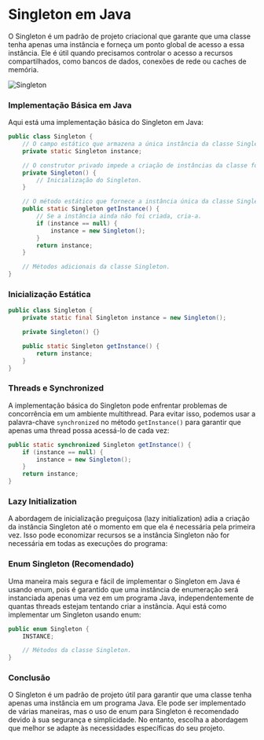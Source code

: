 # **Singleton em Java**

O Singleton é um padrão de projeto criacional que garante que uma classe tenha apenas uma instância e forneça um ponto global de acesso a essa instância. Ele é útil quando precisamos controlar o acesso a recursos compartilhados, como bancos de dados, conexões de rede ou caches de memória.

![Singleton](./images/singleton.png)

### Implementação Básica em Java

Aqui está uma implementação básica do Singleton em Java:

```java
public class Singleton {
    // O campo estático que armazena a única instância da classe Singleton.
    private static Singleton instance;

    // O construtor privado impede a criação de instâncias da classe fora dela mesma.
    private Singleton() {
        // Inicialização do Singleton.
    }

    // O método estático que fornece a instância única da classe Singleton.
    public static Singleton getInstance() {
        // Se a instância ainda não foi criada, cria-a.
        if (instance == null) {
            instance = new Singleton();
        }
        return instance;
    }

    // Métodos adicionais da classe Singleton.
}
```

### Inicialização Estática

```java
public class Singleton {
    private static final Singleton instance = new Singleton();

    private Singleton() {}

    public static Singleton getInstance() {
        return instance;
    }
}
```

### Threads e Synchronized

A implementação básica do Singleton pode enfrentar problemas de concorrência em um ambiente multithread. Para evitar isso, podemos usar a palavra-chave `synchronized` no método `getInstance()` para garantir que apenas uma thread possa acessá-lo de cada vez:

```java
public static synchronized Singleton getInstance() {
    if (instance == null) {
        instance = new Singleton();
    }
    return instance;
}
```

### Lazy Initialization

A abordagem de inicialização preguiçosa (lazy initialization) adia a criação da instância Singleton até o momento em que ela é necessária pela primeira vez. Isso pode economizar recursos se a instância Singleton não for necessária em todas as execuções do programa:

### Enum Singleton (Recomendado)

Uma maneira mais segura e fácil de implementar o Singleton em Java é usando enum, pois é garantido que uma instância de enumeração será instanciada apenas uma vez em um programa Java, independentemente de quantas threads estejam tentando criar a instância. Aqui está como implementar um Singleton usando enum:

```java
public enum Singleton {
    INSTANCE;

    // Métodos da classe Singleton.
}
```

### Conclusão

O Singleton é um padrão de projeto útil para garantir que uma classe tenha apenas uma instância em um programa Java. Ele pode ser implementado de várias maneiras, mas o uso de enum para Singleton é recomendado devido à sua segurança e simplicidade. No entanto, escolha a abordagem que melhor se adapte às necessidades específicas do seu projeto.
